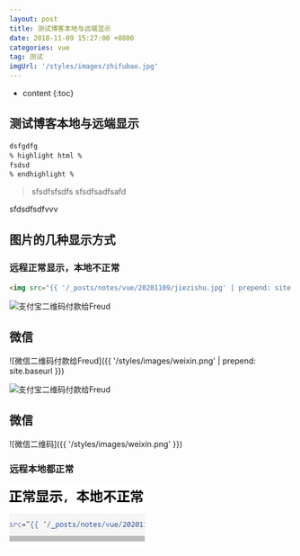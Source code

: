 ```yaml
---
layout: post
title: 测试博客本地与远端显示
date: 2018-11-09 15:27:00 +0800
categories: vue
tag: 测试
imgUrl: '/styles/images/zhifubao.jpg'
---
```


* content
{:toc}

## 测试博客本地与远端显示

``` html
dsfgdfg
% highlight html %
fsdsd
% endhighlight %
```

>sfsdfsfsdfs
>sfsdfsadfsafd

sfdsdfsdfvvv

## 图片的几种显示方式

### 远程正常显示，本地不正常

```html
<img src="{{ '/_posts/notes/vue/20201109/jiezishu.jpg' | prepend: site.baseurl }}" alt="支付宝二维码付款给Freud" width="310" />
```

<img src="{{ '/_posts/notes/vue/20201109/jiezishu.jpg' | prepend: site.baseurl }}" alt="支付宝二维码付款给Freud" width="310" />

微信
----------------

![微信二维码付款给Freud]({{ '/styles/images/weixin.png' | prepend: site.baseurl }})

<img src="{{ '/styles/images/zhifubao.jpg'}}" alt="支付宝二维码付款给Freud" width="310" />

微信
----------------

![微信二维码]({{ '/styles/images/weixin.png' }})

### 远程本地都正常

![test](../../../styles/images/2021-02-04-14-17-08.png)
